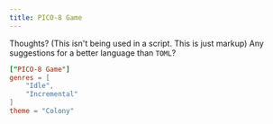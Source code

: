 ```yaml
---
title: PICO-8 Game
---
```

Thoughts?
(This isn't being used in a script. This is just markup)
Any suggestions for a better language than `TOML`?
```toml
["PICO-8 Game"]
genres = [
	"Idle",
	"Incremental"
]
theme = "Colony"
```